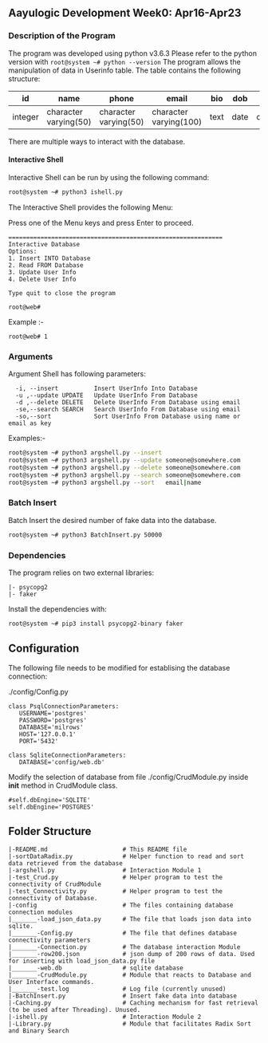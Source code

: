 ## Aayulogic Development Week0: Apr16-Apr23

### Description of the Program

The program was developed using python v3.6.3
Please refer to the python version with `root@system ~# python --version`
The program allows the manipulation of data in Userinfo table. The table contains the following structure:

|id| name| phone| email| bio| dob| gender| address| lat| long| image| hyperlink| 
|---| ---| ---| ---| ---| ---| ---| ---| ---| ---| ---| ---| 
|integer                |character varying(50)  |character varying(50)  |character varying(100) |text                   |date                   |character(1)           |character varying(200) |character varying(100) |character varying(100) |character varying(100) |text                  |

There are multiple ways to interact with the database.

#### Interactive Shell

Interactive Shell can be run by using the following command:
```bash
root@system ~# python3 ishell.py
```
The Interactive Shell provides the following Menu:

Press one of the Menu keys and press Enter to proceed.
```
============================================================
Interactive Database
Options:
1. Insert INTO Database
2. Read FROM Database
3. Update User Info
4. Delete User Info

Type quit to close the program

root@web# 
```
Example :-
```
root@web# 1
```

### Arguments
Argument Shell has following parameters:

```
  -i, --insert          Insert UserInfo Into Database
  -u ,--update UPDATE	Update UserInfo From Database
  -d ,--delete DELETE	Delete UserInfo From Database using email
  -se,--search SEARCH	Search UserInfo From Database using email
  -so,--sort 			Sort UserInfo From Database using name or email as key
 ```
 Examples:-
 ```bash
 root@system ~# python3 argshell.py --insert
 root@system ~# python3 argshell.py --update someone@somewhere.com
 root@system ~# python3 argshell.py --delete someone@somewhere.com
 root@system ~# python3 argshell.py --search someone@somewhere.com
 root@system ~# python3 argshell.py --sort	 email|name
 ```
 ### Batch Insert
 Batch Insert the desired number of fake data into the database.

 ```bash
 root@system ~# python3 BatchInsert.py 50000 
 ```
 ### Dependencies

 The program relies on two external libraries:
 ```
 |- psycopg2
 |- faker
 ```
 Install the dependencies with:

 ```bash
 root@system ~# pip3 install psycopg2-binary faker
 ```
  
 ## Configuration
 The following file needs to be modified for establising the database connection:
 
 ./config/Config.py
 
 ```python3
 class PsqlConnectionParameters:
    USERNAME='postgres'
    PASSWORD='postgres'
    DATABASE='milrows'
    HOST='127.0.0.1'
    PORT='5432'

class SqliteConnectionParameters:
    DATABASE='config/web.db'
 
 ```
 
 Modify the selection of database from file ./config/CrudModule.py inside __init__ method in CrudModule class.
 ```python3
#self.dbEngine='SQLITE' 
self.dbEngine='POSTGRES'
```


 ## Folder Structure

```
|-README.md                     # This README file
|-sortDataRadix.py              # Helper function to read and sort data retrieved from the database
|-argshell.py                   # Interaction Module 1
|-test_Crud.py                  # Helper program to test the connectivity of CrudModule
|-test_Connectivity.py	        # Helper program to test the connectivity of Database.
|-config                        # The files containing database connection modules
|_______-load_json_data.py      # The file that loads json data into sqlite.
|_______-Config.py              # The file that defines database connectivity parameters
|_______-Connection.py          # The database interaction Module
|_______-row200.json            # json dump of 200 rows of data. Used for inserting with load_json_data.py file
|_______-web.db                 # sqlite database
|_______-CrudModule.py          # Module that reacts to Database and User Interface commands.
|_______-test.log               # Log file (currently unused)
|-BatchInsert.py                # Insert fake data into database
|-Caching.py                    # Caching mechanism for fast retrieval (to be used after Threading). Unused.
|-ishell.py                     # Interaction Module 2
|-Library.py                    # Module that facilitates Radix Sort and Binary Search
```